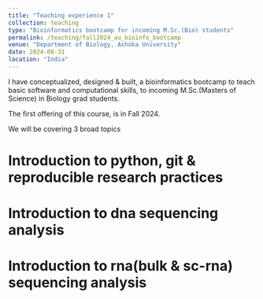 ```yaml
---
title: "Teaching experience 1"
collection: teaching
type: "Bioinformatics bootcamp for incoming M.Sc.(Bio) students"
permalink: /teaching/fall2024_au_bioinfo_bootcamp
venue: "Department of Biology, Ashoka University"
date: 2024-08-31
location: "India"
---
```


I have conceptualized, designed & built, a bioinformatics bootcamp to teach basic software and computational skills, to incoming
M.Sc.(Masters of Science) in Biology grad students.

The first offering of this course, is in Fall 2024.

We will be covering 3 broad topics

Introduction  to python, git & reproducible research practices
======

Introduction to dna sequencing analysis
======

Introduction to rna(bulk & sc-rna) sequencing analysis
======